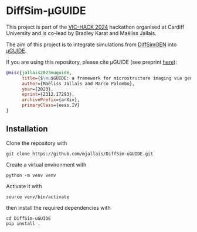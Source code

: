 # DiffSim-μGUIDE

This project is part of the [VIC-HACK 2024](https://github.com/Lewis-Kitchingman/VIC-HACK-2024.git) hackathon organised at Cardiff University and is co-lead by Bradley Karat and Maëliss Jallais.

The aim of this project is to integrate simulations from [DiffSimGEN](https://github.com/Bradley-Karat/DiffSimGen.git) into [μGUIDE](https://github.com/mjallais/uGUIDE.git).

If you are using this repository, please cite μGUIDE (see preprint [here](https://arxiv.org/abs/2312.17293)):
```bibtex
@misc{jallais2023muguide,
      title={$\mu$GUIDE: a framework for microstructure imaging via generalized uncertainty-driven inference using deep learning}, 
      author={Maëliss Jallais and Marco Palombo},
      year={2023},
      eprint={2312.17293},
      archivePrefix={arXiv},
      primaryClass={eess.IV}
}
```

## Installation
Clone the repository with
```
git clone https://github.com/mjallais/DiffSim-uGUIDE.git
```
Create a virtual environment with
```
python -m venv venv
```
Activate it with
```
source venv/bin/activate
```
then install the required dependencies with
```
cd DiffSim-uGUIDE
pip install .
```
